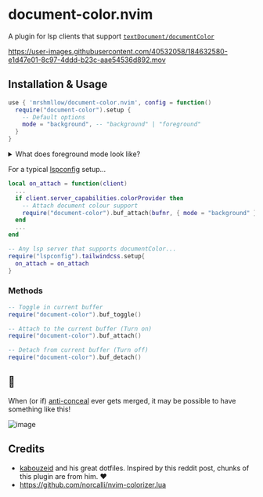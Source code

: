 # document-color.nvim
A plugin for lsp clients that support [`textDocument/documentColor`](https://microsoft.github.io/language-server-protocol/specifications/lsp/3.17/specification/#textDocument_documentColor)

https://user-images.githubusercontent.com/40532058/184632580-e1d47e01-8c97-4ddd-b23c-aae54536d892.mov

## Installation & Usage
```lua
use { 'mrshmllow/document-color.nvim', config = function()
  require("document-color").setup {
    -- Default options
    mode = "background", -- "background" | "foreground"
  }
}
```

<details>
<summary>What does foreground mode look like?</summary>
<br>

![image](https://user-images.githubusercontent.com/40532058/184633209-32427b6b-0f08-468b-ae6f-977950b96000.png)

</details>

For a typical [lspconfig](https://github.com/neovim/nvim-lspconfig) setup...
```lua
local on_attach = function(client)
  ...
  if client.server_capabilities.colorProvider then
    -- Attach document colour support
    require("document-color").buf_attach(bufnr, { mode = "background" })
  end
  ...
end

-- Any lsp server that supports documentColor...
require("lspconfig").tailwindcss.setup{
  on_attach = on_attach
}
```

### Methods

```lua
-- Toggle in current buffer
require("document-color").buf_toggle()

-- Attach to the current buffer (Turn on)
require("document-color").buf_attach()

-- Detach from current buffer (Turn off)
require("document-color").buf_detach()
```

## 🔮
When (or if) [anti-conceal](https://github.com/neovim/neovim/pull/9496) ever gets merged, it may be possible to have something like this!

![image](https://user-images.githubusercontent.com/40532058/184592957-99705666-c26f-4ee9-b804-42201db7dd9a.png)

## Credits
- [kabouzeid](https://github.com/kabouzeid) and his great dotfiles. Inspired by this reddit post, chunks of this plugin are from him. ❤️
- https://github.com/norcalli/nvim-colorizer.lua
